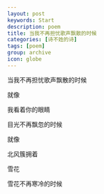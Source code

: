 ```yaml
---
layout: post
keywords: Start
description: poem
title: 当我不再担忧歌声飘散的时候
categories: [诗不姓的诗]
tags: [poem]
group: archive
icon: globe
---
```


<div class="toc"></div>


当我不再担忧歌声飘散的时候  
  

  就像  

我看着你的眼睛  

目光不再飘忽的时候  
  
  就像  

北风簇拥着  
  
  雪花  

雪花不再寒冷的时候  

